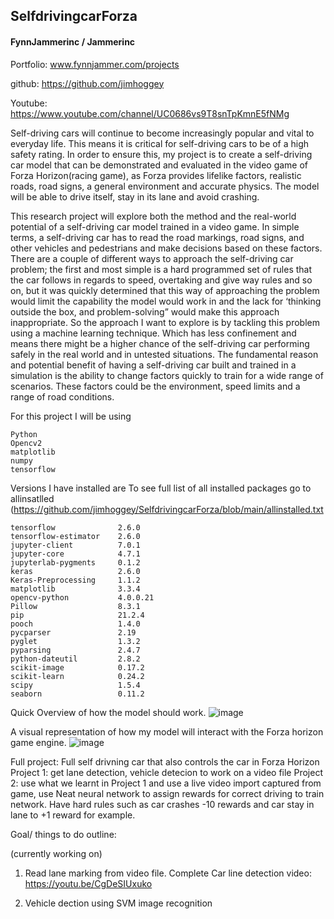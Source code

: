 ## SelfdrivingcarForza

<h4>FynnJammerinc / Jammerinc</h4>

Portfolio: www.fynnjammer.com/projects

github: https://github.com/jimhoggey

Youtube: https://www.youtube.com/channel/UC0686vs9T8snTpKmnE5fNMg

Self-driving cars will continue to become increasingly popular and vital to everyday life. This means it is critical for self-driving cars to be of a high safety rating. In order to ensure this, my project is to create a self-driving car model that can be demonstrated and evaluated in the video game of Forza Horizon(racing game), as Forza provides lifelike factors, realistic roads, road signs, a general environment and accurate physics. The model will be able to drive itself, stay in its lane and avoid crashing.  

This research project will explore both the method and the real-world potential of a self-driving car model trained in a video game. In simple terms, a self-driving car has to read the road markings, road signs, and other vehicles and pedestrians and make decisions based on these factors. There are a couple of different ways to approach the self-driving car problem; the first and most simple is a hard programmed set of rules that the car follows in regards to speed, overtaking and give way rules and so on, but it was quickly determined that this way of approaching the problem would limit the capability the model would work in and the lack for ‘thinking outside the box, and problem-solving” would make this approach inappropriate. So the approach I want to explore is by tackling this problem using a machine learning technique. Which has less confinement and means there might be a higher chance of the self-driving car performing safely in the real world and in untested situations. The fundamental reason and potential benefit of having a self-driving car built and trained in a simulation is the ability to change factors quickly to train for a wide range of scenarios. These factors could be the environment, speed limits and a range of road conditions.



For this project I will be using
```
Python
Opencv2
matplotlib
numpy
tensorflow
```
Versions I have installed are
To see full list of all installed packages go to allinsatlled (https://github.com/jimhoggey/SelfdrivingcarForza/blob/main/allinstalled.txt
```
tensorflow              2.6.0
tensorflow-estimator    2.6.0
jupyter-client          7.0.1
jupyter-core            4.7.1
jupyterlab-pygments     0.1.2
keras                   2.6.0
Keras-Preprocessing     1.1.2
matplotlib              3.3.4
opencv-python           4.0.0.21
Pillow                  8.3.1
pip                     21.2.4
pooch                   1.4.0
pycparser               2.19
pyglet                  1.3.2
pyparsing               2.4.7
python-dateutil         2.8.2
scikit-image            0.17.2
scikit-learn            0.24.2
scipy                   1.5.4
seaborn                 0.11.2

```


Quick Overview of how the model should work.
![image](https://user-images.githubusercontent.com/31178932/132157438-25501fe5-f405-4192-a834-ca0222e015a3.png)

A visual representation of how my model will interact with the Forza horizon game engine.
![image](https://user-images.githubusercontent.com/31178932/132157516-dd2e1aa5-8c7d-47cb-b9ef-1a010e3af4e2.png)

Full project: Full self drivning car that also controls the car in Forza Horizon 
Project 1: get lane detection, vehicle detecion to work on a video file 
Project 2: use what we learnt in Project 1 and use a live video import captured from game, use Neat neural network to assign rewards for correct driving to train network. Have hard rules such as car crashes -10 rewards and car stay in lane to +1 reward for example.

Goal/ things to do outline:

(currently working on)
1.  Read lane marking from video file.
      Complete Car line detection video: https://youtu.be/CgDeSIUxuko 
  
2. Vehicle dection using SVM image recognition

